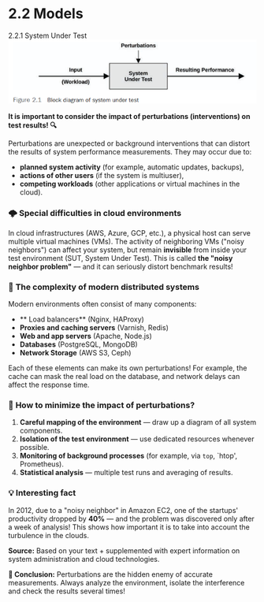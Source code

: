 # 2.2 Models
2.2.1 System Under Test
![alt text](images\image.png)

**It is important to consider the impact of perturbations (interventions) on test results! 🔍**  

Perturbations are unexpected or background interventions that can distort the results of system performance measurements. They may occur due to:
- **planned system activity** (for example, automatic updates, backups),
- **actions of other users** (if the system is multiuser),  
- **competing workloads** (other applications or virtual machines in the cloud).  

### 🌩 **Special difficulties in cloud environments**  
In cloud infrastructures (AWS, Azure, GCP, etc.), a physical host can serve multiple virtual machines (VMs). The activity of neighboring VMs ("noisy neighbors") can affect your system, but remain **invisible** from inside your test environment (SUT, System Under Test). This is called **the "noisy neighbor problem"** — and it can seriously distort benchmark results!  

### 🧩 **The complexity of modern distributed systems**  
Modern environments often consist of many components:  
- ** Load balancers** (Nginx, HAProxy)  
- **Proxies and caching servers** (Varnish, Redis)  
- **Web and app servers** (Apache, Node.js)  
- **Databases** (PostgreSQL, MongoDB)
- **Network Storage** (AWS S3, Ceph)  

Each of these elements can make its own perturbations! For example, the cache can mask the real load on the database, and network delays can affect the response time.  

### 🔎 **How to minimize the impact of perturbations?**  
1. **Careful mapping of the environment** — draw up a diagram of all system components.  
2. **Isolation of the test environment** — use dedicated resources whenever possible.  
3. **Monitoring of background processes** (for example, via `top`, `htop', Prometheus).  
4. **Statistical analysis** — multiple test runs and averaging of results.  

### 💡 **Interesting fact**  
In 2012, due to a "noisy neighbor" in Amazon EC2, one of the startups' productivity dropped by **40%** — and the problem was discovered only after a week of analysis! This shows how important it is to take into account the turbulence in the clouds.  

**Source:** Based on your text + supplemented with expert information on system administration and cloud technologies.  

**🚀 Conclusion:** Perturbations are the hidden enemy of accurate measurements. Always analyze the environment, isolate the interference and check the results several times!